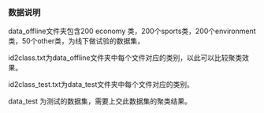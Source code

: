 ###   数据说明

data_offline文件夹包含200 economy 类，200个sports类，200个environment类，50个other类，为线下做试验的数据集，

id2class.txt为data_offline文件夹中每个文件对应的类别，以此可以比较聚类效果。

id2class_test.txt为data_test文件夹中每个文件对应的类别。

data_test 为测试的数据集，需要上交此数据集的聚类结果。

